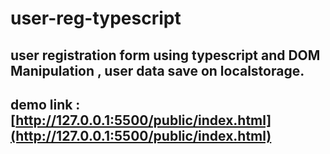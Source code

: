 # user-reg-typescript

## user registration form using typescript and DOM Manipulation , user data save on localstorage.
## demo link : [http://127.0.0.1:5500/public/index.html](http://127.0.0.1:5500/public/index.html)
